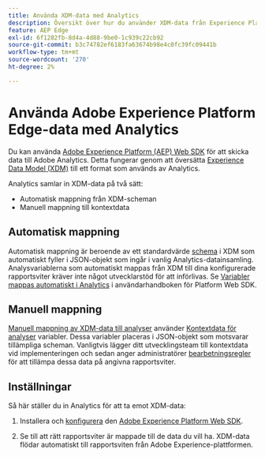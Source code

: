 ```yaml
---
title: Använda XDM-data med Analytics
description: Översikt över hur du använder XDM-data från Experience Platform i Adobe Analytics
feature: AEP Edge
exl-id: 6f1282fb-8d4a-4d88-9be0-1c939c22cb92
source-git-commit: b3c74782ef6183fa63674b98e4c0fc39fc09441b
workflow-type: tm+mt
source-wordcount: '270'
ht-degree: 2%

---
```


# Använda Adobe Experience Platform Edge-data med Analytics

Du kan använda [Adobe Experience Platform (AEP) Web SDK](https://experienceleague.adobe.com/docs/experience-platform/tags/extensions/adobe/sdk/overview.html) för att skicka data till Adobe Analytics. Detta fungerar genom att översätta [Experience Data Model (XDM)](https://experienceleague.adobe.com/docs/experience-platform/xdm/home.html?lang=sv) till ett format som används av Analytics.

Analytics samlar in XDM-data på två sätt:

* Automatisk mappning från XDM-scheman
* Manuell mappning till kontextdata

## Automatisk mappning

Automatisk mappning är beroende av ett standardvärde [schema](https://experienceleague.adobe.com/docs/experience-platform/xdm/schema/composition.html) i XDM som automatiskt fyller i JSON-objekt som ingår i vanlig Analytics-datainsamling. Analysvariablerna som automatiskt mappas från XDM till dina konfigurerade rapportsviter kräver inte något utvecklarstöd för att införlivas. Se [Variabler mappas automatiskt i Analytics](https://experienceleague.adobe.com/docs/experience-platform/edge/data-collection/adobe-analytics/automatically-mapped-vars.html) i användarhandboken för Platform Web SDK.

## Manuell mappning

[Manuell mappning av XDM-data till analyser](xdm-manual.md) använder [Kontextdata för analyser](../vars/page-vars/contextdata.md) variabler. Dessa variabler placeras i JSON-objekt som motsvarar tillämpliga scheman. Vanligtvis lägger ditt utvecklingsteam till kontextdata vid implementeringen och sedan anger administratörer [bearbetningsregler](/help/admin/admin/c-processing-rules/c-processing-rules-configuration/t-processing-rules.md) för att tillämpa dessa data på angivna rapportsviter.

## Inställningar

Så här ställer du in Analytics för att ta emot XDM-data:

1. Installera och [konfigurera](https://experienceleague.adobe.com/docs/experience-platform/edge/fundamentals/configuring-the-sdk.html) den [Adobe Experience Platform Web SDK](https://experienceleague.adobe.com/docs/experience-platform/edge/fundamentals/installing-the-sdk.html).

2. Se till att rätt rapportsviter är mappade till de data du vill ha. XDM-data flödar automatiskt till rapportsviten från Adobe Experience-plattformen.
